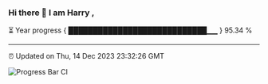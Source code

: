 ### Hi there 👋 I am Harry , 

⏳ Year progress { ████████████████████████████▁▁ } 95.34 %

---

⏰ Updated on Thu, 14 Dec 2023 23:32:26 GMT

![Progress Bar CI](https://github.com/duykhang68/duykhang68/workflows/Progress%20Bar%20CI/badge.svg)
